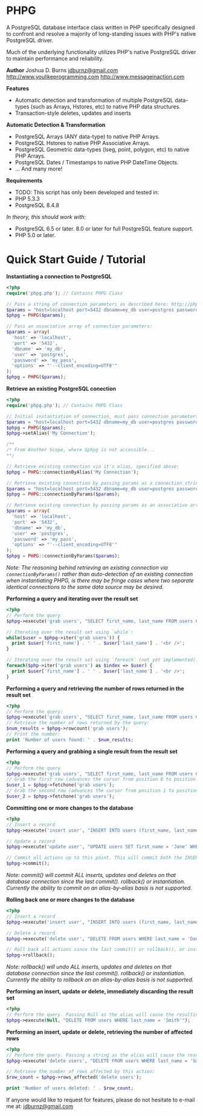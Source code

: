 PHPG
====

A PostgreSQL database interface class written in PHP specifically designed to confront and resolve a majority of long-standing issues with PHP's native PostgreSQL driver.

Much of the underlying functionality utilizes PHP's native PostgreSQL driver to maintain performance and reliability.

<b>Author</b>
Joshua D. Burns
jdburnz@gmail.com
http://www.youlikeprogramming.com
http://www.messageinaction.com

<b>Features</b>
* Automatic detection and transformation of multiple PostgreSQL data-types (such as Arrays, Hstores, etc) to native PHP data structures.
* Transaction-style deletes, updates and inserts

<b>Automatic Detection & Transformation</b>
* PostgreSQL Arrays (ANY data-type) to native PHP Arrays.
* PostgreSQL Hstores to native PHP Associative Arrays.
* PostgreSQL Geometric data-types (lseg, point, polygon, etc) to native PHP Arrays.
* PostgreSQL Dates / Timestamps to native PHP DateTime Objects.
* ... And many more!

<b>Requirements</b>
* TODO: This script has only been developed and tested in:
* PHP 5.3.3
* PostgreSQL 8.4.8

<i>In theory, this should work with:</i>
* PostgreSQL 6.5 or later. 8.0 or later for full PostgreSQL feature support.
* PHP 5.0 or later.

Quick Start Guide / Tutorial
====

<b>Instantiating a connection to PostgreSQL</b>
```php
<?php
require('phpg.php'); // Contains PHPG Class

// Pass a string of connection parameters as described here: http://php.net/manual/en/function.pg-connect.php
$params = "host=localhost port=5432 dbname=my_db user=postgres password=my_pass options='--client_encoding=UTF8'";
$phpg = PHPG($params);

// Pass an associative array of connection parameters:
$params = array(
  'host' => 'localhost',
  'port' => '5432',
  'dbname' => 'my_db',
  'user' => 'postgres',
  'password' => 'my_pass',
  'options' => "'--client_encoding=UTF8'"
);
$phpg = PHPG($params);
```

<b>Retrieve an existing PostgreSQL conection</b>
```php
<?php
require('phpg.php'); // Contains PHPG Class

// Initial instantiation of connection, must pass connection parameters.
$params = "host=localhost port=5432 dbname=my_db user=postgres password=my_pass options='--client_encoding=UTF8'";
$phpg = PHPG($params);
$phpg->setAlias('My Connection');

/**
/* From Another Scope, where $phpg is not accessible...
**/

// Retrieve existing connection via it's alias, specified above:
$phpg = PHPG::connectionByAlias('My Connection');

// Retrieve existing connection by passing params as a connection string:
$params = "host=localhost port=5432 dbname=my_db user=postgres password=my_pass options='--client_encoding=UTF8'";
$phpg = PHPG::connectionByParams($params);

// Retrieve existing connection by passing params as an associative array:
$params = array(
  'host' => 'localhost',
  'port' => '5432',
  'dbname' => 'my_db',
  'user' => 'postgres',
  'password' => 'my_pass',
  'options' => "'--client_encoding=UTF8'"
);
$phpg = PHPG::connectionByParams($params);
```

<i>Note: The reasoning behind retrieving an existing connection via `connectionByParams()` rather than auto-detection of an existing connection when instantiating PHPG, is there may be fringe cases where two separate identical connections to the same data source may be desired.</i>

<b>Performing a query and iterating over the result set</b>
```php
<?php
// Perform the query
$phpg->execute('grab users', "SELECT first_name, last_name FROM users ORDER BY last_name, first_name");

// Iterating over the result set using `while`:
while($user = $phpg->iter('grab users')) {
  print $user['first_name'] . ' ' . $user['last_name'] . '<br />';
}

// Iterating over the result set using `foreach` (not yet implemented):
foreach($php->iter('grab users') as $index => $user) {
  print $user['first_name'] . ' ' . $user['last_name'] . '<br />';
}
```

<b>Performing a query and retrieving the number of rows returned in the result set</b>
```php
<?php
// Perform the query:
$phpg->execute('grab users', "SELECT first_name, last_name FROM users ORDER BY last_name, first_name");
// Retrieve the number of rows returned by the query:
$num_results = $phpg->rowcount('grab users');
// Print the number:
print 'Number of users found: ' . $num_results;
```

<b>Performing a query and grabbing a single result from the result set</b>
```php
<?php
// Perform the query
$phpg->execute('grab users', "SELECT first_name, last_name FROM users ORDER BY last_name, first_name");
// Grab the first row (advances the cursor from position 0 to position 1)
$user_1 = $phpg->fetchone('grab users');
// Grab the second row (advances the cursor from position 1 to position 2)
$user_2 = $phpg->fetchone('grab users');
```

<b>Committing one or more changes to the database</b>
```php
<?php
// Insert a record
$phpg->execute('insert user', "INSERT INTO users (first_name, last_name) VALUES ('John', 'Smith')");

// Update a record
$phpg->execute('update user', "UPDATE users SET first_name = 'Jane' WHERE last_name = 'Doe'");

// Commit all actions up to this point. This will commit both the INSERT and UPDATE.
$phpg->commit();
```

<i>Note: commit() will commit ALL inserts, updates and deletes on that database connection since the last commit(). rollback() or instantiation. Currently the ability to commit on an alias-by-alias basis is not supported.</i>

<b>Rolling back one or more changes to the database</b>
```php
<?php
// Insert a record
$phpg->execute('insert user', "INSERT INTO users (first_name, last_name) VALUES ('John', 'Smith')");

// Delete a record
$phpg->execute('delete user', "DELETE FROM users WHERE last_name = 'Doe'");

// Roll back all actions since the last commit() or rollback(), or instantiation. This will rollback both the insert and delete in this example.
$phpg->rollback();
```

<i>Note: rollback() will undo ALL inserts, updates and deletes on that database connection since the last commit(). rollback() or instantiation. Currently the ability to rollback on an alias-by-alias basis is not supported.</i>

<b>Performing an insert, update or delete, immediately discarding the result set</b>
```php
<?php
// Perform the query. Passing Null as the alias will cause the resulting resource to be immediately discarded.
$phpg->execute(Null, "DELETE FROM users WHERE last_name = 'Smith'");

```

<b>Performing an insert, update or delete, retrieving the number of affected rows</b>
```php
<?php
// Perform the query. Passing a string as the alias will cause the resulting resource to be stored, from which you can then access information such as iterating over the result set, and accessing rows returned (for SELECTs), and affected rows (for INSERTs, UPDATEs, DELETEs).
$phpg->execute('delete users', "DELETE FROM users WHERE last_name = 'Smith'");

// Retrieve the number of rows affected by this action:
$row_count = $phpg->rows_affected('delete users');

print 'Number of users deleted: ' . $row_count;
```

If anyone would like to request for features, please do not hesitate to e-mail me at: jdburnz@gmail.com
